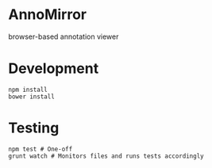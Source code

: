 # AnnoMirror
browser-based annotation viewer

# Development

```
npm install 
bower install
```

# Testing

```
npm test # One-off
grunt watch # Monitors files and runs tests accordingly
```
